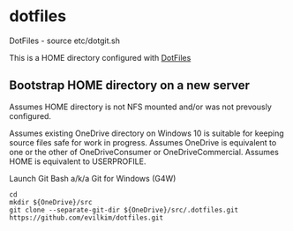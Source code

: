 # dotfiles
DotFiles - source etc/dotgit.sh

This is a HOME directory configured with [DotFiles](https://github.com/evilkim/dotfiles.git)

## Bootstrap HOME directory on a new server

Assumes HOME directory is not NFS mounted and/or was not prevously configured.

Assumes existing OneDrive directory on Windows 10 is suitable for keeping source files safe for work in progress.
Assumes OneDrive is equivalent to one or the other of OneDriveConsumer or OneDriveCommercial.
Assumes HOME is equivalent to USERPROFILE.

Launch Git Bash a/k/a Git for Windows (G4W)
```
cd
mkdir ${OneDrive}/src
git clone --separate-git-dir ${OneDrive}/src/.dotfiles.git https://github.com/evilkim/dotfiles.git
```
